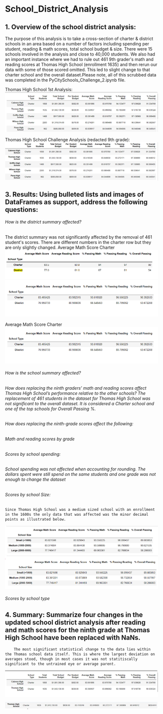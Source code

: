 # School_District_Analysis

## 1.  **Overview of the school district analysis:** 
The purpose of this analysis is to take a cross-section of charter & district schools in an area based on a number of factors including spending per student, reading & math scores, total school budget & size. There were 15 schools involved in the analysis and close to 40,000 students. We also had an important instance where we had to rule out 461 9th grader's math and reading scores at Thomas High School (enrollment 1635) and then rerun our data with some of those scored omitted. This led to slight change to that charter school and the overall dataset.Please note, all of this scrubbed data was completed in the PyCitySchools_Challenge_2.ipynb file. 

Thomas High School 1st Analysis:
![This is an image](https://github.com/PDob02/School_District_Analysis/blob/main/Resources/Thomas%20High%20School%20Before%20Analysis.png)

Thomas High School Challenge Analysis (redacted 9th grade):
![This is an image](https://github.com/PDob02/School_District_Analysis/blob/main/Resources/Thomas%20High%20School%20After%20Analysis.png)
    
## 3.  **Results:**  Using bulleted lists and images of DataFrames as support, address the following questions: 

###### How is the district summary affected? 

The district summary was not significantly affected by the removal of 461 student's scores. There are different numbers in the charter row but they are only slightly changed.
Average Math Score Charter
![This is an image](https://github.com/PDob02/School_District_Analysis/blob/main/Resources/Charter%20School%20Analysis%20Before.png)
![This is an image](https://github.com/PDob02/School_District_Analysis/blob/main/Resources/Charter%20School%20Analysis%20After.png)

Average Math Score Charter
![This is an image](https://github.com/PDob02/School_District_Analysis/blob/main/Resources/Charter%20School%20Analysis%20After.png)
    
###### How is the school summary affected?

###### How does replacing the ninth graders’ math and reading scores affect Thomas High School’s performance relative to the other schools? The replacement of 461 students in the dataset for Thomas High School was not significant to the overall dataset. It is considered a Charter school and one of the top schools for Overall Passing %. 
  
###### How does replacing the ninth-grade scores affect the following:
###### Math and reading scores by grade
###### Scores by school spending: 
###### School spending was not affected when accounting for rounding. The dollars spent were still spend on the same students and one grade was not enough to change the dataset
###### Scores by school Size:
	Since Thomas High School was a medium sized school with an enrollment in the 1600s the only data that was affected was the minor decimal points as illustrated below. 
![This is an image](https://github.com/PDob02/School_District_Analysis/blob/main/Resources/By%20School%20Size%20Before.png)
![This is an image](https://github.com/PDob02/School_District_Analysis/blob/main/Resources/By%20School%20Size%20After.png)
###### Scores by school type

## 4.  **Summary:**  Summarize four changes in the updated school district analysis after reading and math scores for the ninth grade at Thomas High School have been replaced with NaNs.
		The most significant statistical change to the data lies within the Thomas school data itself. This is where the largest deviation on averages stood, though in most cases it was not statitiscally significant to the untrained eye or average parent. 

![This is an image](https://github.com/PDob02/School_District_Analysis/blob/main/Resources/Thomas%20High%20School%20After%20Overall.png)

![This is an image](https://github.com/PDob02/School_District_Analysis/blob/main/Resources/Thomas%20High%20School%20Before%20Overall.png)
